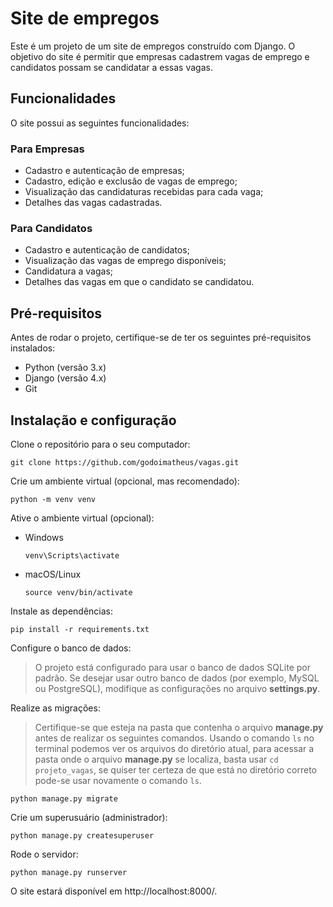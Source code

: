 # Site de empregos

Este é um projeto de um site de empregos construído com Django. O objetivo do site é permitir que empresas cadastrem vagas de emprego e candidatos possam se candidatar a essas vagas.

## Funcionalidades

O site possui as seguintes funcionalidades:

### Para Empresas

- Cadastro e autenticação de empresas;
- Cadastro, edição e exclusão de vagas de emprego;
- Visualização das candidaturas recebidas para cada vaga;
- Detalhes das vagas cadastradas.

### Para Candidatos

- Cadastro e autenticação de candidatos;
- Visualização das vagas de emprego disponíveis;
- Candidatura a vagas;
- Detalhes das vagas em que o candidato se candidatou.

## Pré-requisitos

Antes de rodar o projeto, certifique-se de ter os seguintes pré-requisitos instalados:

- Python (versão 3.x)
- Django (versão 4.x)
- Git

## Instalação e configuração

Clone o repositório para o seu computador:

`git clone https://github.com/godoimatheus/vagas.git`

Crie um ambiente virtual (opcional, mas recomendado):

`python -m venv venv`

Ative o ambiente virtual (opcional):

- Windows

  `venv\Scripts\activate`

- macOS/Linux

  `source venv/bin/activate`

Instale as dependências:

`pip install -r requirements.txt`

Configure o banco de dados:

>O projeto está configurado para usar o banco de dados SQLite por padrão. Se desejar usar outro banco de dados (por exemplo, MySQL ou PostgreSQL), modifique as configurações no arquivo **settings.py**.

Realize as migrações:

> Certifique-se que esteja na pasta que contenha o arquivo **manage.py** antes de realizar os seguintes comandos. Usando o comando `ls` no terminal podemos ver os arquivos do diretório atual, para acessar a pasta onde o arquivo **manage.py** se localiza, basta usar `cd projeto_vagas`, se quiser ter certeza de que está no diretório correto pode-se usar novamente o comando `ls`.

`python manage.py migrate`

Crie um superusuário (administrador):

`python manage.py createsuperuser`

Rode o servidor:

`python manage.py runserver`

O site estará disponível em http://localhost:8000/.
